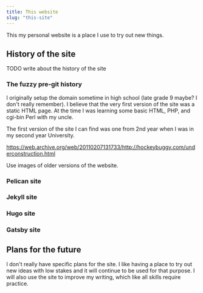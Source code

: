 ```yaml
---
title: This website
slug: "this-site"
---
```



This my personal website is a place I use to try out new things.


## History of the site

TODO write about the history of the site

### The fuzzy pre-git history

I originally setup the domain sometime in high school (late grade 9 maybe? I
don't really remember). I believe that the very first version of the site was a
static HTML page. At the time I was learning some basic HTML, PHP, and cgi-bin
Perl with my uncle.

The first version of the site I can find was one from 2nd year when I was in my
second year University.

https://web.archive.org/web/20110207131733/http://hockeybuggy.com/underconstruction.html

Use images of older versions of the website.


### Pelican site


### Jekyll site


### Hugo site


### Gatsby site



## Plans for the future

I don't really have specific plans for the site. I like having a place to try
out new ideas with low stakes and it will continue to be used for that purpose.
I will also use the site to improve my writing, which like all skills require
practice.
